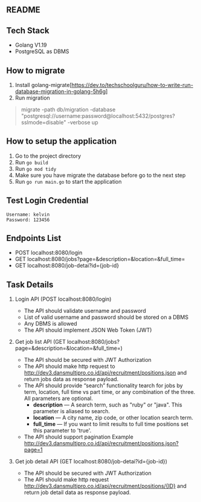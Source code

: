 ## README

## Tech Stack
- Golang V1.19
- PostgreSQL as DBMS

## How to migrate
1. Install golang-migrate[https://dev.to/techschoolguru/how-to-write-run-database-migration-in-golang-5h6g]
2. Run migration
> migrate -path db/migration -database "postgresql://username:password@localhost:5432/postgres?sslmode=disable" -verbose up

## How to setup the application
1. Go to the project directory
2. Run `go build`
3. Run `go mod tidy`
4. Make sure you have migrate the database before go to the next step
5. Run `go run main.go` to start the application

## Test Login Credential
```
Username: kelvin
Password: 123456
```

## Endpoints List
- POST localhost:8080/login
- GET localhost:8080/jobs?page=&description=&location=&full_time=
- GET localhost:8080/job-detai?id={job-id}

## Task Details
1. Login API (POST localhost:8080/login)
    - The API should validate username and password
    - List of valid username and password should be stored on a DBMS 
    - Any DBMS is allowed
    - The API should implement JSON Web Token (JWT)


2. Get job list API (GET localhost:8080/jobs?page=&description=&location=&full_time=)
    - The API should be secured with JWT Authorization
    -  The API should make http request to
http://dev3.dansmultipro.co.id/api/recruitment/positions.json and return
jobs data as response payload.
    - The API should provide “search” functionality tearch for jobs by term,
location, full time vs part time, or any combination of the three. All parameters are optional.
        - **description** — A search term, such as "ruby" or "java". This parameter is aliased to search.
        - **location** — A city name, zip code, or other location search term.
        - **full_time** — If you want to limit results to full time positions set this
parameter to 'true'.
    - The API should support pagination Example
http://dev3.dansmultipro.co.id/api/recruitment/positions.json?page=1


3. Get job detail API (GET localhost:8080/job-detai?id={job-id})
    - The API should be secured with JWT Authorization
    - The API should make http request
http://dev3.dansmultipro.co.id/api/recruitment/positions/{ID} and return job detail data as response payload.